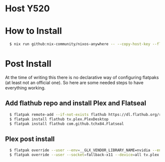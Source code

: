 # Host Y520

# How to Install
```bash
  $ nix run github:nix-community/nixos-anywhere -- --copy-host-key --flake github:javigomezo/nixos#y520 root@<target_host>
```

# Post Install

At the time of writing this there is no declarative way of configuring flatpaks (at least not an official one). So here are some needed steps to have everything working.

## Add flathub repo and install Plex and Flatseal
```bash
  $ flatpak remote-add --if-not-exists flathub https://dl.flathub.org/repo/flathub.flatpakrepo
  $ flatpak install flathub tv.plex.PlexDesktop
  $ flatpak install flathub com.github.tchx84.Flatseal
```

## Plex post install
```bash
  $ flatpak override --user --env=__GLX_VENDOR_LIBRARY_NAME=nvidia --env=__NV_PRIME_RENDER_OFFLOAD=1 --env=QT_QPA_PLATFORM=xcb --env=GBM_BACKEND=nvidia tv.plex.PlexDesktop
  $ flatpak override --user --socket=fallback-x11 --device=all tv.plex.PlexDesktop
```

